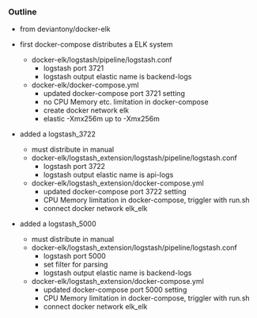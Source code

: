 

### Outline
* from deviantony/docker-elk

* first docker-compose distributes a ELK system
  * docker-elk/logstash/pipeline/logstash.conf
    - logstash port 3721
    - logstash output elastic name is backend-logs
  * docker-elk/docker-compose.yml
    - updated docker-compose port 3721 setting
    - no CPU Memory etc. limitation in docker-compose
    - create docker network elk
    - elastic -Xmx256m up to -Xmx256m

* added a logstash_3722
  - must distribute in manual
  * docker-elk/logstash_extension/logstash/pipeline/logstash.conf
    - logstash port 3722
    - logstash output elastic name is api-logs
  * docker-elk/logstash_extension/docker-compose.yml
    - updated docker-compose port 3722 setting
    - CPU Memory limitation in docker-compose, triggler with run.sh
    - connect docker network elk_elk
  
* added a logstash_5000
  - must distribute in manual
  * docker-elk/logstash_extension/logstash/pipeline/logstash.conf
    - logstash port 5000
    - set filter for parsing
    - logstash output elastic name is backend-logs
  * docker-elk/logstash_extension/docker-compose.yml
    - updated docker-compose port 5000 setting
    - CPU Memory limitation in docker-compose, triggler with run.sh
    - connect docker network elk_elk
    